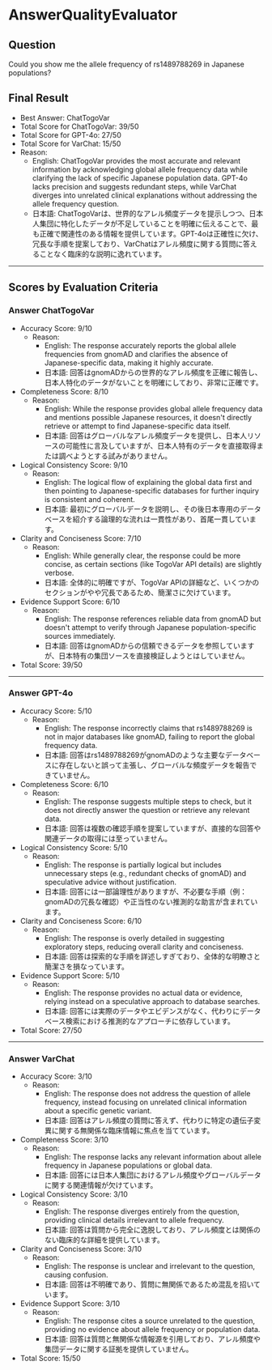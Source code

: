 # AnswerQualityEvaluator

## Question

Could you show me the allele frequency of rs1489788269 in Japanese populations?

## Final Result

- Best Answer: ChatTogoVar
- Total Score for ChatTogoVar: 39/50
- Total Score for GPT-4o: 27/50
- Total Score for VarChat: 15/50
- Reason:
  - English: ChatTogoVar provides the most accurate and relevant information by acknowledging global allele frequency data while clarifying the lack of specific Japanese population data. GPT-4o lacks precision and suggests redundant steps, while VarChat diverges into unrelated clinical explanations without addressing the allele frequency question.
  - 日本語: ChatTogoVarは、世界的なアレル頻度データを提示しつつ、日本人集団に特化したデータが不足していることを明確に伝えることで、最も正確で関連性のある情報を提供しています。GPT-4oは正確性に欠け、冗長な手順を提案しており、VarChatはアレル頻度に関する質問に答えることなく臨床的な説明に逸れています。

---

## Scores by Evaluation Criteria

### Answer ChatTogoVar
- Accuracy Score: 9/10
  - Reason: 
    - English: The response accurately reports the global allele frequencies from gnomAD and clarifies the absence of Japanese-specific data, making it highly accurate.
    - 日本語: 回答はgnomADからの世界的なアレル頻度を正確に報告し、日本人特化のデータがないことを明確にしており、非常に正確です。
- Completeness Score: 8/10
  - Reason: 
    - English: While the response provides global allele frequency data and mentions possible Japanese resources, it doesn't directly retrieve or attempt to find Japanese-specific data itself.
    - 日本語: 回答はグローバルなアレル頻度データを提供し、日本人リソースの可能性に言及していますが、日本人特有のデータを直接取得または調べようとする試みがありません。
- Logical Consistency Score: 9/10
  - Reason: 
    - English: The logical flow of explaining the global data first and then pointing to Japanese-specific databases for further inquiry is consistent and coherent.
    - 日本語: 最初にグローバルデータを説明し、その後日本専用のデータベースを紹介する論理的な流れは一貫性があり、首尾一貫しています。
- Clarity and Conciseness Score: 7/10
  - Reason: 
    - English: While generally clear, the response could be more concise, as certain sections (like TogoVar API details) are slightly verbose.
    - 日本語: 全体的に明確ですが、TogoVar APIの詳細など、いくつかのセクションがやや冗長であるため、簡潔さに欠けています。
- Evidence Support Score: 6/10
  - Reason: 
    - English: The response references reliable data from gnomAD but doesn't attempt to verify through Japanese population-specific sources immediately.
    - 日本語: 回答はgnomADからの信頼できるデータを参照していますが、日本特有の集団ソースを直接検証しようとはしていません。
- Total Score: 39/50

---

### Answer GPT-4o
- Accuracy Score: 5/10
  - Reason: 
    - English: The response incorrectly claims that rs1489788269 is not in major databases like gnomAD, failing to report the global frequency data.
    - 日本語: 回答はrs1489788269がgnomADのような主要なデータベースに存在しないと誤って主張し、グローバルな頻度データを報告できていません。
- Completeness Score: 6/10
  - Reason: 
    - English: The response suggests multiple steps to check, but it does not directly answer the question or retrieve any relevant data.
    - 日本語: 回答は複数の確認手順を提案していますが、直接的な回答や関連データの取得には至っていません。
- Logical Consistency Score: 5/10
  - Reason: 
    - English: The response is partially logical but includes unnecessary steps (e.g., redundant checks of gnomAD) and speculative advice without justification.
    - 日本語: 回答には一部論理性がありますが、不必要な手順（例：gnomADの冗長な確認）や正当性のない推測的な助言が含まれています。
- Clarity and Conciseness Score: 6/10
  - Reason: 
    - English: The response is overly detailed in suggesting exploratory steps, reducing overall clarity and conciseness.
    - 日本語: 回答は探索的な手順を詳述しすぎており、全体的な明瞭さと簡潔さを損なっています。
- Evidence Support Score: 5/10
  - Reason: 
    - English: The response provides no actual data or evidence, relying instead on a speculative approach to database searches.
    - 日本語: 回答には実際のデータやエビデンスがなく、代わりにデータベース検索における推測的なアプローチに依存しています。
- Total Score: 27/50

---

### Answer VarChat
- Accuracy Score: 3/10
  - Reason: 
    - English: The response does not address the question of allele frequency, instead focusing on unrelated clinical information about a specific genetic variant.
    - 日本語: 回答はアレル頻度の質問に答えず、代わりに特定の遺伝子変異に関する無関係な臨床情報に焦点を当てています。
- Completeness Score: 3/10
  - Reason: 
    - English: The response lacks any relevant information about allele frequency in Japanese populations or global data.
    - 日本語: 回答には日本人集団におけるアレル頻度やグローバルデータに関する関連情報が欠けています。
- Logical Consistency Score: 3/10
  - Reason: 
    - English: The response diverges entirely from the question, providing clinical details irrelevant to allele frequency.
    - 日本語: 回答は質問から完全に逸脱しており、アレル頻度とは関係のない臨床的な詳細を提供しています。
- Clarity and Conciseness Score: 3/10
  - Reason: 
    - English: The response is unclear and irrelevant to the question, causing confusion.
    - 日本語: 回答は不明確であり、質問に無関係であるため混乱を招いています。
- Evidence Support Score: 3/10
  - Reason: 
    - English: The response cites a source unrelated to the question, providing no evidence about allele frequency or population data.
    - 日本語: 回答は質問と無関係な情報源を引用しており、アレル頻度や集団データに関する証拠を提供していません。
- Total Score: 15/50